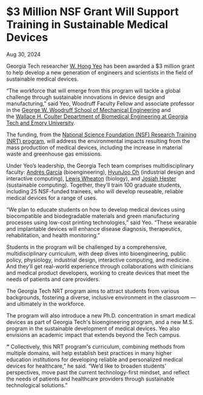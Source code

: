 # $3 Million NSF Grant Will Support Training in Sustainable Medical Devices

Aug 30, 2024


Georgia Tech researcher [W. Hong Yeo](https://research.gatech.edu/w-hong-yeo) has been awarded a $3 million grant to help develop a new generation of engineers and scientists in the field of sustainable medical devices.

“The workforce that will emerge from this program will tackle a global challenge through sustainable innovations in device design and manufacturing,” said Yeo, Woodruff Faculty Fellow and associate professor in the [George W. Woodruff School of Mechanical Engineering](https://www.me.gatech.edu/) and the [Wallace H. Coulter Department of Biomedical Engineering at Georgia Tech and Emory University](https://bme.gatech.edu/bme/).

The funding, from the [National Science Foundation (NSF) Research Training (NRT) program](https://new.nsf.gov/funding/opportunities/us-national-science-foundation-research), will address the environmental impacts resulting from the mass production of medical devices, including the increase in material waste and greenhouse gas emissions.

Under Yeo’s leadership, the Georgia Tech team comprises multidisciplinary faculty: [Andrés García](https://research.gatech.edu/andres-j-garcia) (bioengineering), [HyunJoo Oh](https://id.gatech.edu/people/hyunjoo-oh) (industrial design and interactive computing), [Lewis Wheaton](https://research.gatech.edu/lewis-wheaton) (biology), and [Josiah Hester](https://research.gatech.edu/josiah-hester) (sustainable computing). Together, they’ll train 100 graduate students, including 25 NSF-funded trainees, who will develop reuseable, reliable medical devices for a range of uses.

“We plan to educate students on how to develop medical devices using biocompatible and biodegradable materials and green manufacturing processes using low-cost printing technologies,” said Yeo. “These wearable and implantable devices will enhance disease diagnosis, therapeutics, rehabilitation, and health monitoring.”

Students in the program will be challenged by a comprehensive, multidisciplinary curriculum, with deep dives into bioengineering, public policy, physiology, industrial design, interactive computing, and medicine. And they’ll get real-world experience through collaborations with clinicians and medical product developers, working to create devices that meet the needs of patients and care providers.

The Georgia Tech NRT program aims to attract students from various backgrounds, fostering a diverse, inclusive environment in the classroom — and ultimately in the workforce.

The program will also introduce a new Ph.D. concentration in smart medical devices as part of Georgia Tech's bioengineering program, and a new M.S. program in the sustainable development of medical devices. Yeo also envisions an academic impact that extends beyond the Tech campus.

**“** Collectively, this NRT program's curriculum, combining methods from multiple domains, will help establish best practices in many higher education institutions for developing reliable and personalized medical devices for healthcare,” he said. “We’d like to broaden students' perspectives, move past the current technology-first mindset, and reflect the needs of patients and healthcare providers through sustainable technological solutions.”